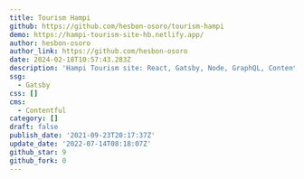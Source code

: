 ```yaml
---
title: Tourism Hampi
github: https://github.com/hesbon-osoro/tourism-hampi
demo: https://hampi-tourism-site-hb.netlify.app/
author: hesbon-osoro
author_link: https://github.com/hesbon-osoro
date: 2024-02-18T10:57:43.283Z
description: 'Hampi Tourism site: React, Gatsby, Node, GraphQL, Contentful CMS, Formspree,'
ssg:
  - Gatsby
css: []
cms:
  - Contentful
category: []
draft: false
publish_date: '2021-09-23T20:17:37Z'
update_date: '2022-07-14T08:18:07Z'
github_star: 9
github_fork: 0
---
```

